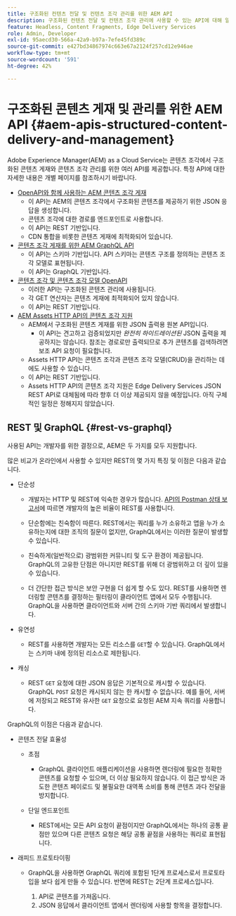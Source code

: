 ```yaml
---
title: 구조화된 컨텐츠 전달 및 컨텐츠 조각 관리를 위한 AEM API
description: 구조화된 컨텐츠 전달 및 컨텐츠 조각 관리에 사용할 수 있는 API에 대해 알아봅니다
feature: Headless, Content Fragments, Edge Delivery Services
role: Admin, Developer
exl-id: 95aecd30-566a-42a9-b97a-7efe45fd389c
source-git-commit: e427bd34867974c663e67a2124f257cd12e946ae
workflow-type: tm+mt
source-wordcount: '591'
ht-degree: 42%

---
```


# 구조화된 콘텐츠 게재 및 관리를 위한 AEM API {#aem-apis-structured-content-delivery-and-management}

Adobe Experience Manager(AEM) as a Cloud Service는 콘텐츠 조각에서 구조화된 콘텐츠 게재와 콘텐츠 조각 관리를 위한 여러 API를 제공합니다. 특정 API에 대한 자세한 내용은 개별 페이지를 참조하시기 바랍니다.

* [OpenAPI와 함께 사용하는 AEM 콘텐츠 조각 게재](/help/headless/aem-content-fragment-delivery-with-openapi.md)
   * 이 API는 AEM의 콘텐츠 조각에서 구조화된 콘텐츠를 제공하기 위한 JSON 응답을 생성합니다.
   * 콘텐츠 조각에 대한 경로를 엔드포인트로 사용합니다.
   * 이 API는 REST 기반입니다.
   * CDN 통합을 비롯한 콘텐츠 게재에 최적화되어 있습니다.
* [콘텐츠 조각 게재를 위한 AEM GraphQL API](/help/headless/graphql-api/content-fragments.md)
   * 이 API는 스키마 기반입니다. API 스키마는 콘텐츠 구조를 정의하는 콘텐츠 조각 모델로 표현됩니다.
   * 이 API는 GraphQL 기반입니다.
* [콘텐츠 조각 및 콘텐츠 조각 모델 OpenAPI](/help/headless/content-fragment-openapis.md)
   * 이러한 API는 구조화된 콘텐츠 관리에 사용됩니다.
   * 각 GET 연산자는 콘텐츠 게재에 최적화되어 있지 않습니다.
   * 이 API는 REST 기반입니다.
* [AEM Assets HTTP API의 콘텐츠 조각 지원](/help/assets/content-fragments/assets-api-content-fragments.md)
   * AEM에서 구조화된 콘텐츠 게재를 위한 JSON 출력용 원본 API입니다.
      * 이 API는 견고하고 검증되었지만 *완전히 하이드레이션된* JSON 출력을 제공하지는 않습니다. 참조는 경로로만 출력되므로 추가 콘텐츠를 검색하려면 보조 API 요청이 필요합니다.
   * Assets HTTP API는 콘텐츠 조각과 콘텐츠 조각 모델(CRUD)을 관리하는 데에도 사용할 수 있습니다.
   * 이 API는 REST 기반입니다.
   * Assets HTTP API의 콘텐츠 조각 지원은 Edge Delivery Services JSON REST API로 대체됨에 따라 향후 더 이상 제공되지 않을 예정입니다. 아직 구체적인 일정은 정해지지 않았습니다.

## REST 및 GraphQL {#rest-vs-graphql}

사용된 API는 개발자를 위한 결정으로, AEM은 두 가지를 모두 지원합니다.

많은 비교가 온라인에서 사용할 수 있지만 REST의 몇 가지 특징 및 이점은 다음과 같습니다.

* 단순성

   * 개발자는 HTTP 및 REST에 익숙한 경우가 많습니다. [API의 Postman 상태 보고서](https://www.postman.com/state-of-api/)에 따르면 개발자의 높은 비율이 REST를 사용합니다.

   * 단순함에는 친숙함이 따른다. REST에서는 쿼리를 누가 소유하고 앱을 누가 소유하는지에 대한 조직의 질문이 없지만, GraphQL에서는 이러한 질문이 발생할 수 있습니다.

   * 친숙하게(일반적으로) 광범위한 커뮤니티 및 도구 환경이 제공됩니다. GraphQL의 고유한 단점은 아니지만 REST를 위해 더 광범위하고 더 깊이 있을 수 있습니다.

   * 더 간단한 접근 방식은 보안 구현을 더 쉽게 할 수도 있다. REST를 사용하면 렌더링할 콘텐츠를 결정하는 필터링이 클라이언트 앱에서 모두 수행됩니다. GraphQL을 사용하면 클라이언트와 서버 간의 스키마 기반 쿼리에서 발생합니다.

* 유연성

   * REST를 사용하면 개발자는 모든 리소스를 `GET`할 수 있습니다. GraphQL에서는 스키마 내에 정의된 리소스로 제한됩니다.

* 캐싱

   * REST `GET` 요청에 대한 JSON 응답은 기본적으로 캐시할 수 있습니다. GraphQL `POST` 요청은 캐시되지 않는 한 캐시할 수 없습니다. 예를 들어, 서버에 저장되고 REST와 유사한 `GET` 요청으로 요청된 AEM 지속 쿼리를 사용합니다.

GraphQL의 이점은 다음과 같습니다.

* 콘텐츠 전달 효율성

   * 초점

      * GraphQL 클라이언트 애플리케이션을 사용하면 렌더링에 필요한 정확한 콘텐츠를 요청할 수 있으며, 더 이상 필요하지 않습니다. 이 접근 방식은 과도한 콘텐츠 페이로드 및 불필요한 대역폭 소비를 통해 콘텐츠 과다 전달을 방지합니다.

   * 단일 엔드포인트

      * REST에서는 모든 API 요청이 끝점이지만 GraphQL에서는 하나의 공통 끝점만 있으며 다른 콘텐츠 요청은 해당 공통 끝점을 사용하는 쿼리로 표현됩니다.

* 래피드 프로토타이핑

   * GraphQL을 사용하면 GraphQL 쿼리에 포함된 1단계 프로세스로서 프로토타입을 보다 쉽게 만들 수 있습니다. 반면에 REST는 2단계 프로세스입니다.

      1. API로 콘텐츠를 가져옵니다.
      2. JSON 응답에서 클라이언트 앱에서 렌더링에 사용할 항목을 결정합니다.
